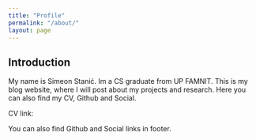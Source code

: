 ```yaml
---
title: "Profile"
permalink: "/about/"
layout: page
---
```


## Introduction

My name is Simeon Stanić. Im a CS graduate from UP FAMNIT. This is my blog website, where I will post about my projects and research. Here you can also find my CV, Github and Social.

CV link: 


You can also find Github and Social links in footer.